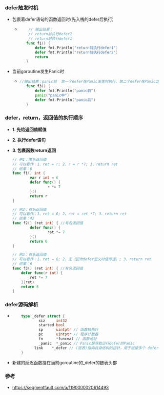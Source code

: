 ### defer触发时机
- 包裹着defer语句的函数返回时(先入栈的defer后执行)

  - ```go
     	// 输出结果：
      	// return前执行defer2
      	// return前执行defer1
       func f1() {
           defer fmt.Println("return前执行defer1")
           defer fmt.Println("return前执行defer2")
           return 
       }
    ```

- 当前goroutine发生Panic时

  - ```go
    //输出结果：panic前  第一个defer在Panic发生时执行，第二个defer在Panic之后声明，不能执行到
       func f3() {
           defer fmt.Println("panic前")
           panic("panic中")
           defer fmt.Println("panic后")
       }
    ```
### defer，return，返回值的执行顺序

- **1. 先给返回值赋值**

- **2. 执行defer语句**

- **3. 包裹函数return返回**

  ```go
  // 例1：匿名返回值
  // 可以看作：1、ret = r; 2、r = r *7; 3、return ret
  // 结果：6
  func f1() int { 
          var r int = 6
          defer func() {
                  r *= 7
          }()
          return r
  }
  
  // 例2：有名返回值
  // 可以看作：1、ret = 6; 2、ret = ret *7; 3、return ret
  // 结果：42
  func f2() (ret int) { //有名返回值
          defer func() {
                  ret *= 7
          }()
          return 6
  }
  
  // 例3：有名返回值
  // 可以看作：1、ret = 6; 2、无（因为defer定义时值传递）; 3、return ret
  // 结果：6
  func f3() (ret int) { //有名返回值
      defer func(r int) {
          ret *= 7
      }(ret)
      return 6
  }
  ```

  

### defer源码解析

- ```go
      type _defer struct {
              siz     int32 
              started bool
              sp      uintptr // 函数栈指针
              pc      uintptr // 程序计数器
              fn      *funcval // 函数地址
              _panic  *_panic // Panic是导致运行defer的Panic
          	link    *_defer // (链表)指向自身结构的指针，用于链接多个 defer
      }
  ```

- 新建的延迟函数挂在当前goroutine的_defer的链表头部

### 参考

- https://segmentfault.com/a/1190000020614493
